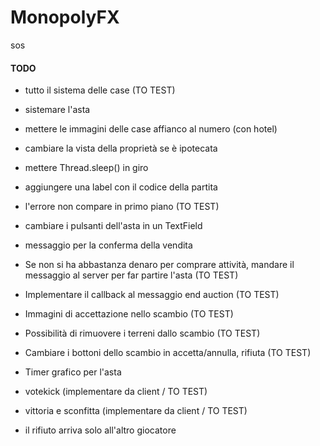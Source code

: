# MonopolyFX

sos

#### TODO

- tutto il sistema delle case (TO TEST)
- sistemare l'asta
- mettere le immagini delle case affianco al numero (con hotel)
- cambiare la vista della proprietà se è ipotecata
- mettere Thread.sleep() in giro
- aggiungere una label con il codice della partita
- l'errore non compare in primo piano (TO TEST)
- cambiare i pulsanti dell'asta in un TextField
- messaggio per la conferma della vendita
- Se non si ha abbastanza denaro per comprare attività, mandare il messaggio al server per far partire l'asta (TO TEST)
- Implementare il callback al messaggio end auction (TO TEST)
- Immagini di accettazione nello scambio (TO TEST)
- Possibilità di rimuovere i terreni dallo scambio (TO TEST)
- Cambiare i bottoni dello scambio in accetta/annulla, rifiuta (TO TEST)
- Timer grafico per l'asta

- votekick (implementare da client / TO TEST)
- vittoria e sconfitta (implementare da client / TO TEST)
- il rifiuto arriva solo all'altro giocatore
